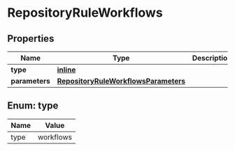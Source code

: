 
# RepositoryRuleWorkflows

## Properties
Name | Type | Description | Notes
------------ | ------------- | ------------- | -------------
**type** | [**inline**](#Type) |  | 
**parameters** | [**RepositoryRuleWorkflowsParameters**](RepositoryRuleWorkflowsParameters.md) |  |  [optional]


<a id="Type"></a>
## Enum: type
Name | Value
---- | -----
type | workflows



